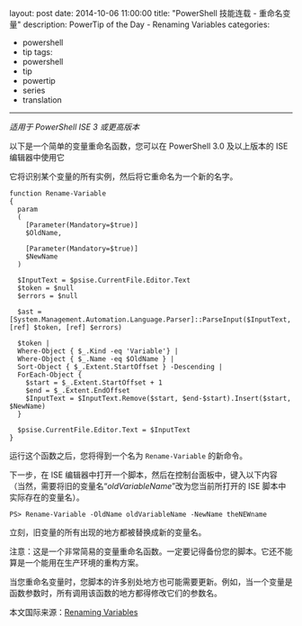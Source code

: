 ﻿layout: post
date: 2014-10-06 11:00:00
title: "PowerShell 技能连载 - 重命名变量"
description: PowerTip of the Day - Renaming Variables
categories:
- powershell
- tip
tags:
- powershell
- tip
- powertip
- series
- translation
---
_适用于 PowerShell ISE 3 或更高版本_

以下是一个简单的变量重命名函数，您可以在 PowerShell 3.0 及以上版本的 ISE 编辑器中使用它

它将识别某个变量的所有实例，然后将它重命名为一个新的名字。

    function Rename-Variable
    {
      param
      (
        [Parameter(Mandatory=$true)]
        $OldName,
        
        [Parameter(Mandatory=$true)]
        $NewName
      )
      
      $InputText = $psise.CurrentFile.Editor.Text
      $token = $null
      $errors = $null
      
      $ast = [System.Management.Automation.Language.Parser]::ParseInput($InputText, [ref] $token, [ref] $errors)
      
      $token | 
      Where-Object { $_.Kind -eq 'Variable'} | 
      Where-Object { $_.Name -eq $OldName } |
      Sort-Object { $_.Extent.StartOffset } -Descending |
      ForEach-Object {
        $start = $_.Extent.StartOffset + 1
        $end = $_.Extent.EndOffset
        $InputText = $InputText.Remove($start, $end-$start).Insert($start, $NewName)
      }
      
      $psise.CurrentFile.Editor.Text = $InputText
    } 

运行这个函数之后，您将得到一个名为 `Rename-Variable` 的新命令。

下一步，在 ISE 编辑器中打开一个脚本，然后在控制台面板中，键入以下内容（当然，需要将旧的变量名“_oldVariableName_”改为您当前所打开的 ISE 脚本中实际存在的变量名）。

    PS> Rename-Variable -OldName oldVariableName -NewName theNEWname   

立刻，旧变量的所有出现的地方都被替换成新的变量名。

注意：这是一个非常简易的变量重命名函数。一定要记得备份您的脚本。它还不能算是一个能用在生产环境的重构方案。

当您重命名变量时，您脚本的许多别处地方也可能需要更新。例如，当一个变量是函数参数时，所有调用该函数的地方都得修改它们的参数名。

<!--more-->
本文国际来源：[Renaming Variables](http://powershell.com/cs/blogs/tips/archive/2014/10/06/renaming-variables.aspx)
